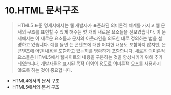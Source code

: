 # 10.HTML 문서구조

> HTML5 표준 명세서에서는 웹 개발자가 표준화된 의미론적 체계를 가지고 웹 문서의 구조를 표현할 수 있게 해주는 몇 개의 새로운 요소들을 선보였습니다. 이 문서에서는 이 새로운 요소들과 문서의 아웃라인을 의도한 대로 정의하는 법을 설명하고 있습니다. 예를 들면 는 콘텐츠에 대한 어떠한 내용도 포함하지 않지만, 은 콘텐츠에 어떤 내용을 포함하고 있는지를 명확하게 포함합니다. 새로운 의미론적 요소들은 HTML5에서 웹사이트의 내용을 구분하는 것을 향상시키기 위해 추가되었습니다. 개발자들은 표시된 목적 이외의 용도로 의미론적 요소를 사용하지 않도록 하는 것이 중요합니다.

* HTML4에서의 문서 구조
* HTML5에서의 문서 구조

